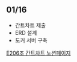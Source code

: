 ## 01/16

- 간트차트 제출
- ERD 설계
- 도커 서버 구축

[E206조 간트차트 노션페이지](https://mica-argon-78d.notion.site/32d56d3327584854abdf4f60ac1dbcb5)
